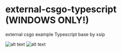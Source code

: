 # external-csgo-typescript (WINDOWS ONLY!)
external csgo example Typescript base by xsip

![alt text](https://github.com/xsip/external-csgo-typescript/blob/master/image2.png)
![alt text](https://github.com/xsip/external-csgo-typescript/blob/master/image3.png)
